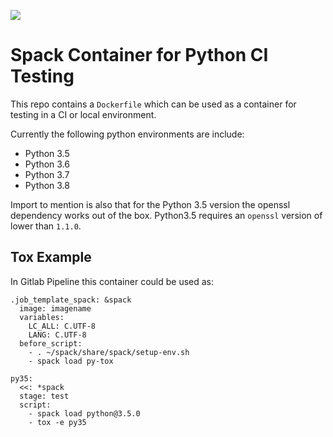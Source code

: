 ![](https://img.shields.io/docker/pulls/mgnisia/spack-python)

# Spack Container for Python CI Testing

This repo contains a `Dockerfile` which can be used as a container for testing in a CI or local environment.

Currently the following python environments are include:

- Python 3.5
- Python 3.6
- Python 3.7
- Python 3.8

Import to mention is also that for the Python 3.5 version the openssl dependency works out of the box. Python3.5 requires an `openssl` version of lower than `1.1.0`.


## Tox Example 

In Gitlab Pipeline this container could be used as:

```
.job_template_spack: &spack
  image: imagename
  variables:
    LC_ALL: C.UTF-8
    LANG: C.UTF-8
  before_script:
    - . ~/spack/share/spack/setup-env.sh
    - spack load py-tox

py35:
  <<: *spack
  stage: test
  script:
    - spack load python@3.5.0
    - tox -e py35
```
